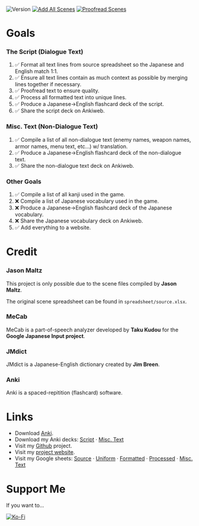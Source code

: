 ![Version](https://img.shields.io/github/package-json/v/nowotato/final-fantasy-vii-catalog?style=for-the-badge)
[![Add All Scenes](https://img.shields.io/github/milestones/progress-percent/nowotato/final-fantasy-vii-catalog/1?label=scene-completion&style=for-the-badge)](https://github.com/nowotato/final-fantasy-vii-catalog/milestone/1)
[![Proofread Scenes](https://img.shields.io/github/milestones/progress-percent/nowotato/final-fantasy-vii-catalog/2?label=proofread-scenes&style=for-the-badge)](https://github.com/nowotato/final-fantasy-vii-catalog/milestone/2)

# Goals
### The Script (Dialogue Text)
1. ✅ Format all text lines from source spreadsheet so the Japanese and English match 1:1.
2. ✅ Ensure all text lines contain as much context as possible by merging lines together if necessary.
4. ✅ Proofread text to ensure quality.
5. ✅ Process all formatted text into unique lines.
6. ✅ Produce a Japanese->English flashcard deck of the script.
7. ✅ Share the script deck on Ankiweb.

### Misc. Text (Non-Dialogue Text)
1. ✅ Compile a list of all non-dialogue text (enemy names, weapon names, armor names, menu text, etc...) w/ translation.
2. ✅ Produce a Japanese->English flashcard deck of the non-dialogue text.
3. ✅ Share the non-dialogue text deck on Ankiweb.

### Other Goals
1. ✅ Compile a list of all kanji used in the game.
2. ❌ Compile a list of Japanese vocabulary used in the game.
3. ❌ Produce a Japanese->English flashcard deck of the Japanese vocabulary.
4. ❌ Share the Japanese vocabulary deck on Ankiweb.
5. ✅ Add everything to a website.

# Credit
### Jason Maltz
This project is only possible due to the scene files compiled by **Jason Maltz**.

The original scene spreadsheet can be found in `spreadsheet/source.xlsx`.

### MeCab
MeCab is a part-of-speech analyzer developed by **Taku Kudou** for the **Google Japanese Input project**.

### JMdict
JMdict is a Japanese-English dictionary created by **Jim Breen**.

### Anki
Anki is a spaced-repitition (flashcard) software.

# Links
* Download [Anki](https://apps.ankiweb.net/).
* Download my Anki decks: [Script](https://ankiweb.net/shared/info/1382550012) · [Misc. Text](https://ankiweb.net/shared/info/1700863070)
* Visit my [Github](https://github.com/nowotato/final-fantasy-vii-catalog) project.
* Visit my [project website](https://nowotato.github.io/final-fantasy-vii-catalog/).
* Visit my Google sheets: [Source](https://docs.google.com/spreadsheets/d/15j1daY2lC815kON_Lj1pOAIUgT3u9Pljn_OItqY-xHY/edit?usp=sharing) · [Uniform](https://docs.google.com/spreadsheets/d/15hmEPF-JQ7F0wcm8nlD3Ic9y8Ix2VOCP5sSI4zi3fpI/edit?usp=sharing) · [Formatted](https://docs.google.com/spreadsheets/d/1V3nNlDEZySQZzSKkVULG0hkyuMywq0jQB8xA2nPrPJ8/edit?usp=sharing) · [Processed](https://docs.google.com/spreadsheets/d/192VVNqbRRjMVa7XKZ2kVIvHyWHuP4audZ8TssQTNwK0/edit?usp=sharing) · [Misc. Text](https://docs.google.com/spreadsheets/d/1zReHSaUUPfFW7eEsJl53tEtGgxufpekUNw6JxlML2fg/edit?usp=sharing)

# Support Me
If you want to...

[![Ko-Fi](https://img.shields.io/badge/Ko--fi-F16061?style=for-the-badge&logo=ko-fi&logoColor=white)](https://ko-fi.com/nowotato)
